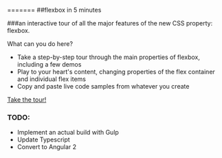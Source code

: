 =======
##flexbox in 5 minutes

###an interactive tour of all the major features of the new CSS property: flexbox.

What can you do here?

- Take a step-by-step tour through the main properties of flexbox, including a few demos
- Play to your heart's content, changing properties of the flex container and individual flex items
- Copy and paste live code samples from whatever you create

[Take the tour!](http://devbryce.com/site/flexbox/)

### TODO:
- Implement an actual build with Gulp
- Update Typescript
- Convert to Angular 2
